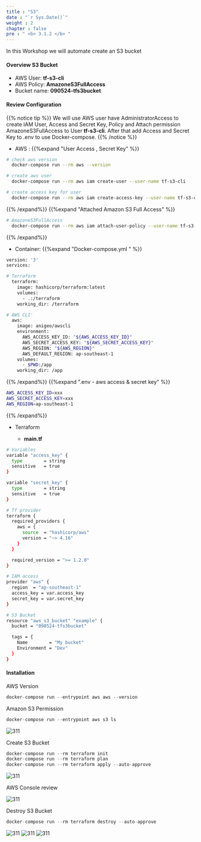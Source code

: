 ```yaml
---
title : "S3"
date : "`r Sys.Date()`"
weight : 2
chapter : false
pre : " <b> 3.1.2 </b> "
---
```


In this Workshop we will automate create an S3 bucket

#### Overview S3 Bucket

- AWS User: **tf-s3-cli**
- AWS Policy: **AmazoneS3FullAccess**
- Bucket name: **090524-tfs3bucket**

#### Review Configuration

{{% notice tip %}}
We will use AWS user have AdministratorAccess to create IAM User, Access and Secret Key, Policy and Attach permission AmazoneS3FullAccess to User **tf-s3-cli**. After that add Access and Secret Key to .env to use Docker-compose.
{{% /notice %}}

- AWS : {{%expand "User Access , Secret Key" %}}
```sh
# check aws version
  docker-compose run --rm aws --version

# create aws user
  docker-compose run --rm aws iam create-user --user-name tf-s3-cli

# create access key for user
  docker-compose run --rm aws iam create-access-key --user-name tf-s3-cli > tf-s3-cli-access-key.json

```
{{% /expand%}}  {{%expand "Attached Amazon S3 Full Access" %}}
```sh
# AmazoneS3FullAccess
  docker-compose run --rm aws iam attach-user-policy --user-name tf-s3-cli --policy-arn arn:aws:iam::637423373411:policy/AmazoneS3FullAccess
```
{{% /expand%}} 

- Container: {{%expand "Docker-compose.yml " %}}

```sh
version: '3'
services:

# Terraform
  terraform:
    image: hashicorp/terraform:latest
    volumes:
      - .:/terraform
    working_dir: /terraform

# AWS CLI'
  aws:
    image: anigeo/awscli
    environment:
      AWS_ACCESS_KEY_ID: "${AWS_ACCESS_KEY_ID}"
      AWS_SECRET_ACCESS_KEY: "${AWS_SECRET_ACCESS_KEY}"
      AWS_REGION: "${AWS_REGION}"
      AWS_DEFAULT_REGION: ap-southeast-1
    volumes:
      - $PWD:/app
    working_dir: /app
```
{{% /expand%}} {{%expand ".env - aws access & secret key" %}}

```sh
AWS_ACCESS_KEY_ID=xxx
AWS_SECRET_ACCESS_KEY=xxx
AWS_REGION=ap-southeast-1
```
{{% /expand%}}

- Terraform 

  - **main.tf**

```sh
# Variables
variable "access_key" {
  type        = string
  sensitive   = true
}

variable "secret_key" {
  type        = string
  sensitive   = true
}

# Tf provider
terraform {
  required_providers {
    aws = {
      source  = "hashicorp/aws"
      version = "~> 4.16"
    }
  }

  required_version = ">= 1.2.0"
}

# IAM access
provider "aws" {
  region  = "ap-southeast-1"
  access_key = var.access_key
  secret_key = var.secret_key
}

# S3 Bucket
resource "aws_s3_bucket" "example" {
  bucket = "090524-tfs3bucket"

  tags = {
    Name        = "My bucket"
    Environment = "Dev"
  }
}
```



#### Installation

AWS Version
```js
docker-compose run --entrypoint aws aws --version
```

Amazon S3 Permission
```js
docker-compose run --entrypoint aws s3 ls
```

![311][1]

Create S3 Bucket

```js
docker-compose run --rm terraform init
docker-compose run --rm terraform plan
docker-compose run --rm terraform apply --auto-approve
```
![311][4]

AWS Console review

![311][2]

Destroy S3 Bucket

```js
docker-compose run --rm terraform destroy --auto-approve
```

![311][5] ![311][6]
![311][3]


[1]: /aws-ws/images/3-config/3.1-iac/312/1.png?featherlight=false&width=50pc
[2]: /aws-ws/images/3-config/3.1-iac/312/2.png?featherlight=false&width=50pc
[3]: /aws-ws/images/3-config/3.1-iac/312/3.png?featherlight=false&width=50pc
[4]: /aws-ws/images/3-config/3.1-iac/312/4.png?featherlight=false&width=50pc
[5]: /aws-ws/images/3-config/3.1-iac/312/5.png?featherlight=false&width=50pc
[6]: /aws-ws/images/3-config/3.1-iac/312/5.png?featherlight=false&width=50pc